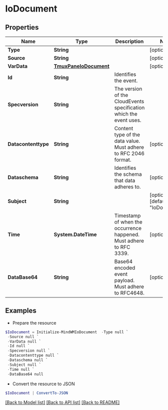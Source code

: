 # IoDocument
## Properties

Name | Type | Description | Notes
------------ | ------------- | ------------- | -------------
**Type** | **String** |  | [optional] 
**Source** | **String** |  | [optional] 
**VarData** | [**TmuxPaneIoDocument**](TmuxPaneIoDocument.md) |  | [optional] 
**Id** | **String** | Identifies the event. | 
**Specversion** | **String** | The version of the CloudEvents specification which the event uses. | 
**Datacontenttype** | **String** | Content type of the data value. Must adhere to RFC 2046 format. | [optional] 
**Dataschema** | **String** | Identifies the schema that data adheres to. | [optional] 
**Subject** | **String** |  | [optional] [default to "IoDocument"]
**Time** | **System.DateTime** | Timestamp of when the occurrence happened. Must adhere to RFC 3339. | [optional] 
**DataBase64** | **String** | Base64 encoded event payload. Must adhere to RFC4648. | [optional] 

## Examples

- Prepare the resource
```powershell
$IoDocument = Initialize-MindWMIoDocument  -Type null `
 -Source null `
 -VarData null `
 -Id null `
 -Specversion null `
 -Datacontenttype null `
 -Dataschema null `
 -Subject null `
 -Time null `
 -DataBase64 null
```

- Convert the resource to JSON
```powershell
$IoDocument | ConvertTo-JSON
```

[[Back to Model list]](../README.md#documentation-for-models) [[Back to API list]](../README.md#documentation-for-api-endpoints) [[Back to README]](../README.md)

